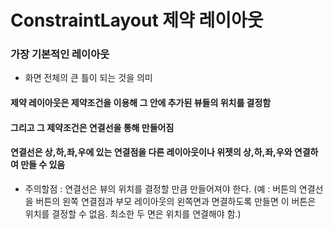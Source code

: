 # ConstraintLayout 제약 레이아웃 

### 가장 기본적인 레이아웃
- 화면 전체의 큰 틀이 되는 것을 의미

#### 제약 레이아웃은 제약조건을 이용해 그 안에 추가된 뷰들의 위치를 결정함
#### 그리고 그 제약조건은 연결선을 통해 만들어짐
#### 연결선은 상,하,좌,우에 있는 연결점을 다른 레이아웃이나 위젯의 상,하,좌,우와 연결하여 만들 수 있음

- 주의할점 : 연결선은 뷰의 위치를 결정할 만큼 만들어져야 한다.
               (예 : 버튼의 연결선을 버튼의 왼쪽 연결점과 부모 레이아웃의 왼쪽면과 면결하도록 만들면 이 버튼은 위치를 결정할 수 없음. 최소한 두 면은 위치를 연결해야 함.)
